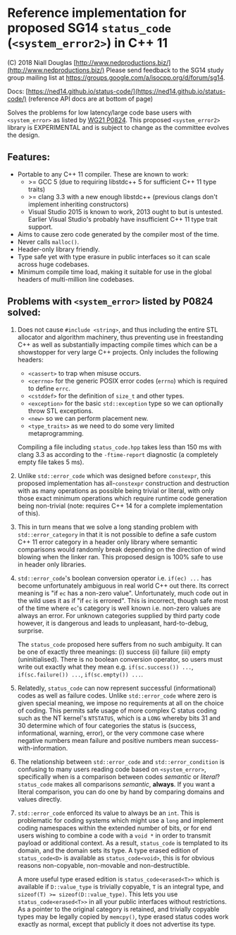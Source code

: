 # Reference implementation for proposed SG14 `status_code` (`<system_error2>`) in C++ 11

(C) 2018 Niall Douglas [http://www.nedproductions.biz/](http://www.nedproductions.biz/)
Please send feedback to the SG14 study group mailing list at https://groups.google.com/a/isocpp.org/d/forum/sg14.

Docs: [https://ned14.github.io/status-code/](https://ned14.github.io/status-code/)
(reference API docs are at bottom of page)

Solves the problems for low latency/large code base users with `<system_error>`
as listed by [WG21 P0824](https://wg21.link/P0824). This proposed `<system_error2>`
library is EXPERIMENTAL and is subject to change as the committee evolves the design.

## Features:

- Portable to any C++ 11 compiler. These are known to work:
    - &gt;= GCC 5 (due to requiring libstdc++ 5 for sufficient C++ 11 type traits)
    - &gt;= clang 3.3 with a new enough libstdc++ (previous clangs don't implement inheriting constructors)
    - Visual Studio 2015 is known to work, 2013 ought to but is untested. Earlier
    Visual Studio's probably have insufficient C++ 11 type trait support.
- Aims to cause zero code generated by the compiler most of the time.
- Never calls `malloc()`.
- Header-only library friendly.
- Type safe yet with type erasure in public interfaces so it can scale
across huge codebases.
- Minimum compile time load, making it suitable for use in the global headers of
multi-million line codebases.

## Problems with `<system_error>` listed by P0824 solved:

1. Does not cause `#include <string>`, and thus including the entire STL allocator and algorithm
machinery, thus preventing use in freestanding C++ as well as substantially
impacting compile times which can be a showstopper for very large C++ projects.
Only includes the following headers:
    - `<cassert>` to trap when misuse occurs.
    - `<cerrno>` for the generic POSIX error codes (`errno`) which is required to define `errc`.
    - `<cstddef>` for the definition of `size_t` and other types.
    - `<exception>` for the basic `std::exception` type so we can optionally throw STL exceptions.
    - `<new>` so we can perform placement new.
    - `<type_traits>` as we need to do some very limited metaprogramming.
    
    Compiling a file including `status_code.hpp` takes less than 150 ms with clang 3.3
as according to the `-ftime-report` diagnostic (a completely empty file takes 5 ms).

2. Unlike `std::error_code` which was designed before `constexpr`, this proposed
implementation has all-`constexpr` construction and destruction with as many operations
as possible being trivial or literal, with only those exact minimum operations which
require runtime code generation being non-trivial (note: requires C++ 14 for a complete
implementation of this).

3. This in turn means that we solve a long standing problem with `std::error_category`
in that it is not possible to define a safe custom C++ 11 error category in a header
only library where semantic comparisons would randomly break depending on the direction of wind
blowing when the linker ran. This proposed design is 100% safe to use in header only libraries.

4. `std::error_code`'s boolean conversion operator i.e. `if(ec) ...` has become
unfortunately ambiguous in real world C++ out there. Its correct meaning is
"if `ec` has a non-zero value". Unfortunately, much code out in the wild uses
it as if "if `ec` is errored". This is incorrect, though safe most of the time
where `ec`'s category is well known i.e. non-zero values are always an error.
For unknown categories supplied by third party code however, it is dangerous and leads
to unpleasant, hard-to-debug, surprise.

    The `status_code` proposed here suffers from no such ambiguity. It can be one of
exactly three meanings: (i) success (ii) failure (iii) empty (uninitialised). There
is no boolean conversion operator, so users must write out exactly what they mean
e.g. `if(sc.success()) ...`, `if(sc.failure()) ...`, `if(sc.empty()) ...`.

5. Relatedly, `status_code` can now represent successful (informational) codes as
well as failure codes. Unlike `std::error_code` where zero is given special meaning,
we impose no requirements at all on the choice of coding. This permits safe usage of more
complex C status coding such as the NT kernel's `NTSTATUS`, which is a `LONG` whereby bits
31 and 30 determine which of four categories the status is (success, informational, warning,
error), or the very commone case where negative numbers mean failure and positive numbers
mean success-with-information.

6. The relationship between `std::error_code` and `std::error_condition` is
confusing to many users reading code based on `<system_error>`, specifically when is
a comparison between codes *semantic* or *literal*? `status_code` makes all
comparisons *semantic*, **always**. If you want a literal comparison, you can do one
by hand by comparing domains and values directly.

7. `std::error_code` enforced its value to always be an `int`. This is problematic
for coding systems which might use a `long` and implement coding namespaces within
the extended number of bits, or for end users wishing to combine a code with a `void *`
in order to transmit payload or additional context. As a result, `status_code` is
templated to its domain, and the domain sets its type. A type erased edition of
`status_code<D>` is available as `status_code<void>`, this is for obvious reasons
non-copyable, non-movable and non-destructible.

    A more useful type erased edition is `status_code<erased<T>>` 
which is available if `D::value_type` is trivially copyable, `T` is an integral
type, and `sizeof(T) >= sizeof(D::value_type)`. This lets you use
`status_code<erased<T>>` in all your public interfaces without
restrictions. As a pointer to the original category is retained, and trivially
copyable types may be legally copied by `memcpy()`, type erased status codes
work exactly as normal, except that publicly it does not advertise its type.

